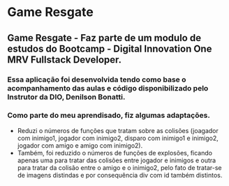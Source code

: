 # Game Resgate
## Game Resgate - Faz parte de um modulo de estudos do Bootcamp - Digital Innovation One MRV Fullstack Developer.

### Essa aplicação foi desenvolvida tendo como base o acompanhamento das aulas e código disponibilizado pelo Instrutor da DIO, Denilson Bonatti.

### Como parte do meu aprendisado, fiz algumas adaptações. 
* Reduzi o números de funções que tratam sobre as colisões (joagador com inimigo1, jogador com inimigo2, disparo com inimigo1 e inimigo2, jogador com amigo e amigo com inimigo2).
* Também, foi reduzido o números de funções de explosões, ficando apenas uma para tratar das colisões entre jogador e inimigos e outra para tratar da colisão entre o amigo e o inimigo2, pelo fato de tratar-se de imagens distindas e por consequência div com id também distintos.
